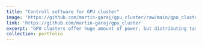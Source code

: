 ```yaml
---
title: "Controll software for GPU cluster"
image: 'https://github.com/martin-garaj/gpu_cluster/raw/main/gpu_cluster.png'
link: 'https://github.com/martin-garaj/gpu_cluster'
excerpt: "GPU clusters offer huge amount of power, but distributing tasks among CPUs with multiple GPUs across a netwrok requires proper software."
collection: portfolio
---
```




